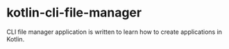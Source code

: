 # kotlin-cli-file-manager

CLI file manager application is written to learn how to create applications in Kotlin.
